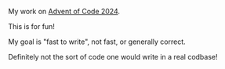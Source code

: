 My work on [Advent of Code 2024](https://adventofcode.com/2024).

This is for fun!

My goal is "fast to write", not fast, or generally correct.

Definitely not the sort of code one would write in a real codbase!

